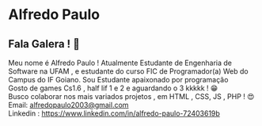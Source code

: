 # Alfredo Paulo

## Fala Galera ! :metal:

 Meu nome é Alfredo Paulo ! Atualmente  Estudante de Engenharia  de Software na UFAM , e estudante do curso FIC de Programador(a) Web do Campus do IF Goiano.
 Sou Estudante apaixonado por programação 
 <br/> Gosto de games Cs1.6 , half lif 1 e 2 e aguardando o 3 kkkkk !  :grin:
 <br/> Busco colaborar nos mais variados projetos , em HTML , CSS, JS , PHP ! :heart_eyes:
 <br/>Email: alfredopaulo2003@gmail.com
 <br/>Linkedin : https://www.linkedin.com/in/alfredo-paulo-72403619b
